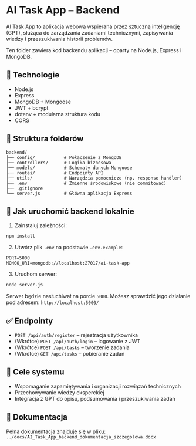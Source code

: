 # AI Task App – Backend

AI Task App to aplikacja webowa wspierana przez sztuczną inteligencję (GPT), służąca do zarządzania zadaniami technicznymi, zapisywania wiedzy i przeszukiwania historii problemów.

Ten folder zawiera kod backendu aplikacji – oparty na Node.js, Express i MongoDB.

## 🔧 Technologie

- Node.js
- Express
- MongoDB + Mongoose
- JWT + bcrypt
- dotenv + modularna struktura kodu
- CORS

## 📂 Struktura folderów

```
backend/
├── config/           # Połączenie z MongoDB
├── controllers/      # Logika biznesowa
├── models/           # Schematy danych Mongoose
├── routes/           # Endpointy API
├── utils/            # Narzędzia pomocnicze (np. response handler)
├── .env              # Zmienne środowiskowe (nie commitować)
├── .gitignore
└── server.js         # Główna aplikacja Express
```

## 🚀 Jak uruchomić backend lokalnie

1. Zainstaluj zależności:

```bash
npm install
```

2. Utwórz plik `.env` na podstawie `.env.example`:

```env
PORT=5000
MONGO_URI=mongodb://localhost:27017/ai-task-app
```

3. Uruchom serwer:

```bash
node server.js
```

Serwer będzie nasłuchiwał na porcie `5000`. Możesz sprawdzić jego działanie pod adresem: `http://localhost:5000/`

## ✅ Endpointy

- `POST /api/auth/register` – rejestracja użytkownika
- (Wkrótce) `POST /api/auth/login` – logowanie z JWT
- (Wkrótce) `POST /api/tasks` – tworzenie zadania
- (Wkrótce) `GET /api/tasks` – pobieranie zadań

## 🧠 Cele systemu

- Wspomaganie zapamiętywania i organizacji rozwiązań technicznych
- Przechowywanie wiedzy eksperckiej
- Integracja z GPT do opisu, podsumowania i przeszukiwania zadań

## 📄 Dokumentacja

Pełna dokumentacja znajduje się w pliku:  
`../docs/AI_Task_App_backend_dokumentacja_szczegolowa.docx`
